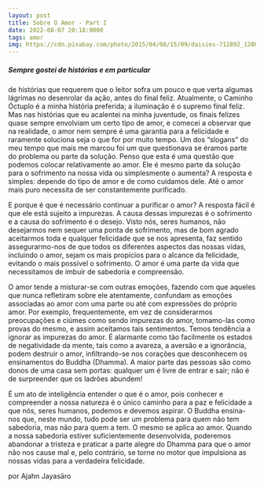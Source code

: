 ```yaml
---
layout: post
title: Sobre O Amor - Part I
date: 2022-08-07 20:18:0000
tags: amor
img: https://cdn.pixabay.com/photo/2015/04/08/15/09/daisies-712892_1280.jpg
---
```


##### Sempre gostei de histórias e em particular
					
de histórias que requerem que o leitor sofra um pouco e que verta algumas lágrimas no desenrolar da ação, antes do final feliz. Atualmente, o Caminho Óctuplo é a minha história preferida; a iluminação é o supremo final feliz. Mas nas histórias que eu acalentei na minha juventude, os finais felizes quase sempre envolviam um certo tipo de amor, e comecei a observar que na realidade, o amor nem sempre é uma garantia para a felicidade e raramente soluciona seja o que for por muito tempo. Um dos “slogans” do meu tempo que mais me marcou foi um que questionava se éramos parte do problema ou parte da solução. Penso que esta é uma questão que podemos colocar relativamente ao amor. Ele é mesmo parte da solução para o sofrimento na nossa vida ou simplesmente o aumenta? A resposta é simples: depende do tipo de amor e de como cuidamos dele. Até o amor mais puro necessita de ser constantemente purificado.

E porque é que é necessário continuar a purificar o amor? A resposta fácil é que ele está sujeito a impurezas. A causa dessas impurezas é o sofrimento e a causa do sofrimento é o desejo. Visto nós, seres humanos, não desejarmos nem sequer uma ponta de sofrimento, mas de bom agrado aceitarmos toda e qualquer felicidade que se nos apresenta, faz sentido assegurarmo-nos de que todos os diferentes aspectos das nossas vidas, incluindo o amor, sejam os mais propícios para o alcance da felicidade, evitando o mais possível o sofrimento. O amor é uma parte da vida que necessitamos de imbuir de sabedoria e compreensão.	

O amor tende a misturar-se com outras emoções, fazendo com que aqueles que nunca refletiram sobre ele atentamente, confundam as emoções associadas ao amor com uma parte ou até com expressões do próprio amor. Por exemplo, frequentemente, em vez de considerarmos preocupações e ciúmes como sendo impurezas do amor, tomamo-las como provas do mesmo, e assim aceitamos tais sentimentos. Temos tendência a ignorar as impurezas do amor. É alarmante como tão facilmente os estados de negatividade da mente, tais como a avareza, a aversão e a ignorância, podem destruir o amor, infiltrando-se nos corações que desconhecem os ensinamentos do Buddha (Dhamma). A maior parte das pessoas são como donos de uma casa sem portas: qualquer um é livre de entrar e sair; não é de surpreender que os ladrões abundem!

É um ato de inteligência entender o que é o amor, pois conhecer e compreender a nossa natureza é o único caminho para a paz e felicidade a que nós, seres humanos, podemos e devemos aspirar. O Buddha ensina-nos que, neste mundo, tudo pode ser um problema para quem não tem sabedoria, mas não para quem a tem. O mesmo se aplica ao amor. Quando a nossa sabedoria estiver suficientemente desenvolvida, poderemos abandonar a tristeza e praticar a parte alegre do Dhamma para que o amor não nos cause mal e, pelo contrário, se torne no motor que impulsiona as nossas vidas para a verdadeira felicidade. 

por Ajahn Jayasāro